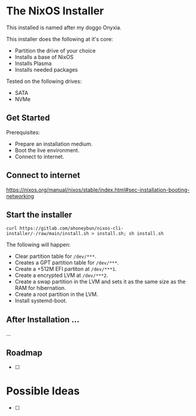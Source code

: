 # The NixOS Installer

This installed is named after my doggo Onyxia. 

This installer does the following at it's core:

- Partition the drive of your choice
- Installs a base of NixOS
- Installs Plasma
- Installs needed packages

Tested on the following drives:
- SATA 
- NVMe

## Get Started

Prerequisites:

- Prepare an installation medium.
- Boot the live environment.
- Connect to internet.

## Connect to internet

https://nixos.org/manual/nixos/stable/index.html#sec-installation-booting-networking

## Start the installer

```
curl https://gitlab.com/ahoneybun/nixos-cli-installer/-/raw/main/install.sh > install.sh; sh install.sh
```

The following will happen:

- Clear partition table for `/dev/***`.
- Creates a GPT partition table for `/dev/***`.
- Create a +512M EFI partiton at `/dev/***1`.
- Create a encrypted LVM at `/dev/***2`.
- Create a swap partition in the LVM and sets it as the same size as the RAM for hibernation.
- Create a root partition in the LVM.
- Install systemd-boot.

## After Installation ...

...

## Roadmap

- [ ]

# Possible Ideas

- [ ] 
